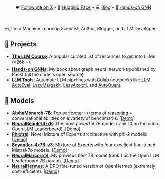 <div align="center">
  <p align="center">
    🐦 <a href="https://twitter.com/maximelabonne">Follow me on X</a> • 
    🤗 <a href="https://huggingface.co/mlabonne">Hugging Face</a> • 
    💻 <a href="https://mlabonne.github.io/blog">Blog</a> • 
    📙 <a href="https://github.com/PacktPublishing/Hands-On-Graph-Neural-Networks-Using-Python">Hands-on GNN</a>
  </p>
</div>
<br/>

Hi, I'm a Machine Learning Scientist, Author, Blogger, and LLM Developer.

## 💼 Projects

* [**The LLM Course**](https://github.com/mlabonne/llm-course): A popular curated list of resources to get into LLMs (>26k ⭐).
* [**Hands-on GNNs**](https://github.com/mlabonne/llm-course): My book about graph neural networks published by Packt (all the code is open source).
* [**LLM Tools**](https://github.com/mlabonne/llm-course?tab=readme-ov-file#tools): Automate LLM pipelines with Colab notebooks like [LLM AutoEval](https://colab.research.google.com/drive/1Igs3WZuXAIv9X0vwqiE90QlEPys8e8Oa?usp=sharing), [LazyMergekit](https://colab.research.google.com/drive/1obulZ1ROXHjYLn6PPZJwRR6GzgQogxxb?usp=sharing), [LazyAxolotl](https://colab.research.google.com/drive/1TsDKNo2riwVmU55gjuBgB1AXVtRRfRHW?usp=sharing), and [AutoQuant](https://colab.research.google.com/drive/1b6nqC7UZVt8bx4MksX7s656GXPM-eWw4?usp=sharing).

## 🤗 Models

* [**AlphaMonarch-7B**](https://huggingface.co/mlabonne/AlphaMonarch-7B): Top performer in terms of reasoning + conversational abilities on a variety of benchmarks. [[Demo]](https://huggingface.co/spaces/mlabonne/AlphaMonarch-7B-GGUF-Chat)
* [**NeuralBeagle14-7B**](https://huggingface.co/mlabonne/NeuralBeagle14-7B): The most powerful 7B model (rank 10 on the *entire* Open LLM Leaderboard). [[Demo]](https://huggingface.co/spaces/mlabonne/NeuralBeagle14-7B-GGUF-Chat)
* [**Phixtral**](https://huggingface.co/mlabonne/phixtral-2x2_8): Novel Mixture of Experts architecture with phi-2 models. [[Demo]](https://huggingface.co/spaces/mlabonne/phixtral-chat)
* [**Beyonder-4x7B-v3**](https://huggingface.co/mlabonne/Beyonder-4x7B-v3): Mixture of Experts with four excellent fine-tuned Mistral-7b models. [[Demo]](https://huggingface.co/spaces/mlabonne/Beyonder-4x7B-v3-GGUF-Chat)
* [**NeuralMarcoro14**](https://huggingface.co/mlabonne/NeuralMarcoro14-7B): My previous best 7B model (rank 1 on the Open LLM Leaderboard 7B param). [[Demo]](https://huggingface.co/spaces/mlabonne/NeuralMarcoro14-7B-GGUF-Chat)
* [**NeuralHermes**](https://huggingface.co/mlabonne/NeuralHermes-2.5-Mistral-7B): A DPO fine-tuned version of OpenHermes (extremely cost-efficient). [[Demo]](https://huggingface.co/spaces/mlabonne/NeuralHermes-2.5-Mistral-7B-GGUF-Chat)
